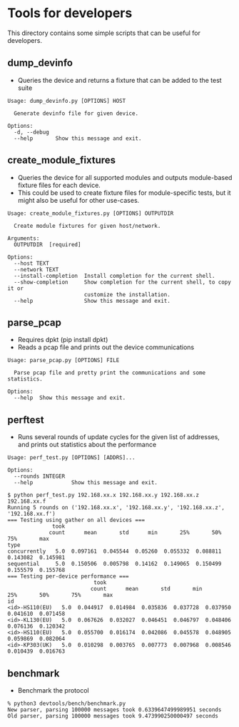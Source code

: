 # Tools for developers

This directory contains some simple scripts that can be useful for developers.

## dump_devinfo
* Queries the device and returns a fixture that can be added to the test suite

```shell
Usage: dump_devinfo.py [OPTIONS] HOST

  Generate devinfo file for given device.

Options:
  -d, --debug
  --help       Show this message and exit.
```

## create_module_fixtures

* Queries the device for all supported modules and outputs module-based fixture files for each device.
* This could be used to create fixture files for module-specific tests, but it might also be useful for other use-cases.

```shell
Usage: create_module_fixtures.py [OPTIONS] OUTPUTDIR

  Create module fixtures for given host/network.

Arguments:
  OUTPUTDIR  [required]

Options:
  --host TEXT
  --network TEXT
  --install-completion  Install completion for the current shell.
  --show-completion     Show completion for the current shell, to copy it or
                        customize the installation.
  --help                Show this message and exit.
```

## parse_pcap

* Requires dpkt (pip install dpkt)
* Reads a pcap file and prints out the device communications

```shell
Usage: parse_pcap.py [OPTIONS] FILE

  Parse pcap file and pretty print the communications and some statistics.

Options:
  --help  Show this message and exit.
```

## perftest

* Runs several rounds of update cycles for the given list of addresses, and prints out statistics about the performance

```shell
Usage: perf_test.py [OPTIONS] [ADDRS]...

Options:
  --rounds INTEGER
  --help            Show this message and exit.
```

```shell
$ python perf_test.py 192.168.xx.x 192.168.xx.y 192.168.xx.z 192.168.xx.f
Running 5 rounds on ('192.168.xx.x', '192.168.xx.y', '192.168.xx.z', '192.168.xx.f')
=== Testing using gather on all devices ===
              took
             count      mean       std      min       25%       50%       75%       max
type
concurrently   5.0  0.097161  0.045544  0.05260  0.055332  0.088811  0.143082  0.145981
sequential     5.0  0.150506  0.005798  0.14162  0.149065  0.150499  0.155579  0.155768
=== Testing per-device performance ===
                           took
                          count      mean       std       min       25%       50%       75%       max
id
<id>-HS110(EU)   5.0  0.044917  0.014984  0.035836  0.037728  0.037950  0.041610  0.071458
<id>-KL130(EU)   5.0  0.067626  0.032027  0.046451  0.046797  0.048406  0.076136  0.120342
<id>-HS110(EU)   5.0  0.055700  0.016174  0.042086  0.045578  0.048905  0.059869  0.082064
<id>-KP303(UK)   5.0  0.010298  0.003765  0.007773  0.007968  0.008546  0.010439  0.016763
```

## benchmark

* Benchmark the protocol

```shell
% python3 devtools/bench/benchmark.py
New parser, parsing 100000 messages took 0.6339647499989951 seconds
Old parser, parsing 100000 messages took 9.473990250000497 seconds
```

